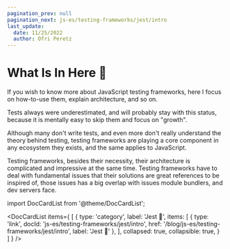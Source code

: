 ```yaml
---
pagination_prev: null
pagination_next: js-es/testing-frameworks/jest/intro
last_update:
  date: 11/25/2022
  author: Ofri Peretz
---
```


# What Is In Here 🧪

If you wish to know more about JavaScript testing frameworks, here I focus on how-to-use them, explain architecture, and so on.

Tests always were underestimated, and will probably stay with this status, because it is mentally easy to skip them and focus on "growth".

Although many don't write tests, and even more don't really understand the theory behind testing, testing frameworks are playing a core component in any ecosystem they exists, and the same applies to JavaScript.

Testing frameworks, besides their necessity, their architecture is complicated and impressive at the same time. Testing frameworks have to deal with fundamental issues that their solutions are great references to be inspired of, those issues has a big overlap with issues module bundlers, and dev servers face.

import DocCardList from '@theme/DocCardList';

<DocCardList items={
[
{
type: 'category',
label: 'Jest 🤡',
items: [
{
type: 'link',
docId: 'js-es/testing-frameworks/jest/intro',
href: '/blog/js-es/testing-frameworks/jest/intro',
label: 'Jest 🤡'
},
],
collapsed: true,
collapsible: true,
}
]
} />
